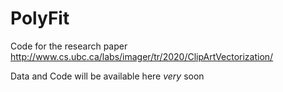 # PolyFit
Code for the research paper http://www.cs.ubc.ca/labs/imager/tr/2020/ClipArtVectorization/

Data and Code will be available here *very* soon
